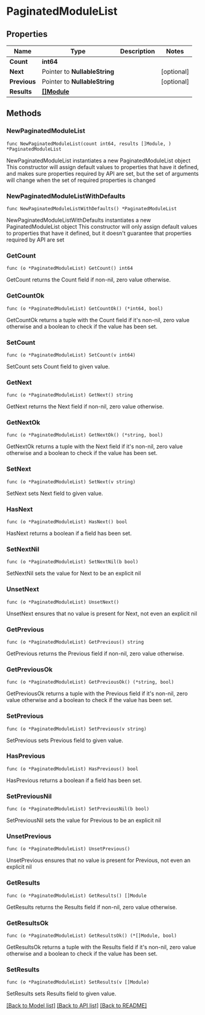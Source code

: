# PaginatedModuleList

## Properties

Name | Type | Description | Notes
------------ | ------------- | ------------- | -------------
**Count** | **int64** |  | 
**Next** | Pointer to **NullableString** |  | [optional] 
**Previous** | Pointer to **NullableString** |  | [optional] 
**Results** | [**[]Module**](Module.md) |  | 

## Methods

### NewPaginatedModuleList

`func NewPaginatedModuleList(count int64, results []Module, ) *PaginatedModuleList`

NewPaginatedModuleList instantiates a new PaginatedModuleList object
This constructor will assign default values to properties that have it defined,
and makes sure properties required by API are set, but the set of arguments
will change when the set of required properties is changed

### NewPaginatedModuleListWithDefaults

`func NewPaginatedModuleListWithDefaults() *PaginatedModuleList`

NewPaginatedModuleListWithDefaults instantiates a new PaginatedModuleList object
This constructor will only assign default values to properties that have it defined,
but it doesn't guarantee that properties required by API are set

### GetCount

`func (o *PaginatedModuleList) GetCount() int64`

GetCount returns the Count field if non-nil, zero value otherwise.

### GetCountOk

`func (o *PaginatedModuleList) GetCountOk() (*int64, bool)`

GetCountOk returns a tuple with the Count field if it's non-nil, zero value otherwise
and a boolean to check if the value has been set.

### SetCount

`func (o *PaginatedModuleList) SetCount(v int64)`

SetCount sets Count field to given value.


### GetNext

`func (o *PaginatedModuleList) GetNext() string`

GetNext returns the Next field if non-nil, zero value otherwise.

### GetNextOk

`func (o *PaginatedModuleList) GetNextOk() (*string, bool)`

GetNextOk returns a tuple with the Next field if it's non-nil, zero value otherwise
and a boolean to check if the value has been set.

### SetNext

`func (o *PaginatedModuleList) SetNext(v string)`

SetNext sets Next field to given value.

### HasNext

`func (o *PaginatedModuleList) HasNext() bool`

HasNext returns a boolean if a field has been set.

### SetNextNil

`func (o *PaginatedModuleList) SetNextNil(b bool)`

 SetNextNil sets the value for Next to be an explicit nil

### UnsetNext
`func (o *PaginatedModuleList) UnsetNext()`

UnsetNext ensures that no value is present for Next, not even an explicit nil
### GetPrevious

`func (o *PaginatedModuleList) GetPrevious() string`

GetPrevious returns the Previous field if non-nil, zero value otherwise.

### GetPreviousOk

`func (o *PaginatedModuleList) GetPreviousOk() (*string, bool)`

GetPreviousOk returns a tuple with the Previous field if it's non-nil, zero value otherwise
and a boolean to check if the value has been set.

### SetPrevious

`func (o *PaginatedModuleList) SetPrevious(v string)`

SetPrevious sets Previous field to given value.

### HasPrevious

`func (o *PaginatedModuleList) HasPrevious() bool`

HasPrevious returns a boolean if a field has been set.

### SetPreviousNil

`func (o *PaginatedModuleList) SetPreviousNil(b bool)`

 SetPreviousNil sets the value for Previous to be an explicit nil

### UnsetPrevious
`func (o *PaginatedModuleList) UnsetPrevious()`

UnsetPrevious ensures that no value is present for Previous, not even an explicit nil
### GetResults

`func (o *PaginatedModuleList) GetResults() []Module`

GetResults returns the Results field if non-nil, zero value otherwise.

### GetResultsOk

`func (o *PaginatedModuleList) GetResultsOk() (*[]Module, bool)`

GetResultsOk returns a tuple with the Results field if it's non-nil, zero value otherwise
and a boolean to check if the value has been set.

### SetResults

`func (o *PaginatedModuleList) SetResults(v []Module)`

SetResults sets Results field to given value.



[[Back to Model list]](../README.md#documentation-for-models) [[Back to API list]](../README.md#documentation-for-api-endpoints) [[Back to README]](../README.md)



